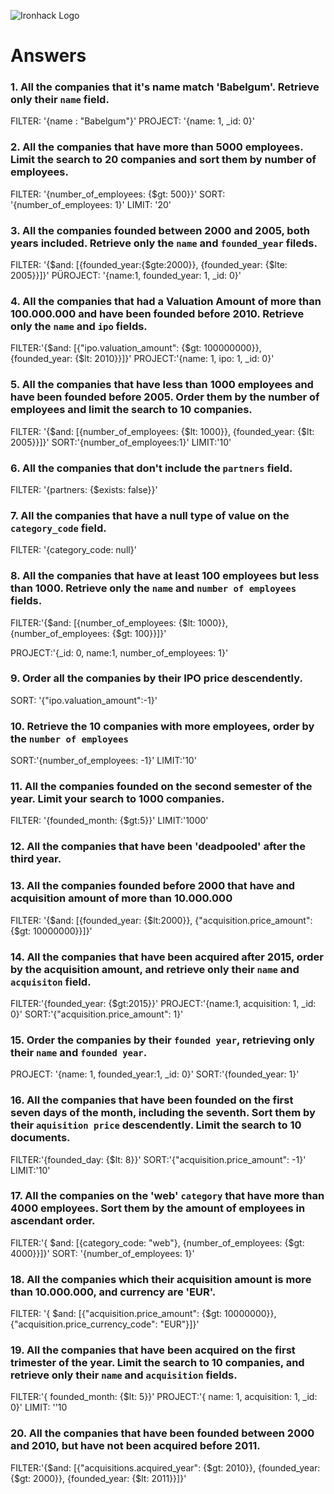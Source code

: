 ![Ironhack Logo](https://i.imgur.com/1QgrNNw.png)

# Answers

### 1. All the companies that it's name match 'Babelgum'. Retrieve only their `name` field.

FILTER: '{name : "Babelgum"}'
PROJECT: '{name: 1, \_id: 0}'

<!-- Your Code Goes Here -->

### 2. All the companies that have more than 5000 employees. Limit the search to 20 companies and sort them by **number of employees**.

FILTER: '{number_of_employees: {\$gt: 500}}'
SORT: '{number_of_employees: 1}'
LIMIT: '20'

<!-- Your Code Goes Here -->

### 3. All the companies founded between 2000 and 2005, both years included. Retrieve only the `name` and `founded_year` fileds.

FILTER: '{$and: [{founded_year:{$gte:2000}}, {founded_year: {\$lte: 2005}}]}'
PÜROJECT: '{name:1, founded_year: 1, \_id: 0}'

<!-- Your Code Goes Here -->

### 4. All the companies that had a Valuation Amount of more than 100.000.000 and have been founded before 2010. Retrieve only the `name` and `ipo` fields.

FILTER:'{$and: [{"ipo.valuation_amount": {$gt: 100000000}}, {founded_year: {\$lt: 2010}}]}'
PROJECT:'{name: 1, ipo: 1, \_id: 0}'

<!-- Your Code Goes Here -->

### 5. All the companies that have less than 1000 employees and have been founded before 2005. Order them by the number of employees and limit the search to 10 companies.

FILTER: '{$and: [{number_of_employees: {$lt: 1000}}, {founded_year: {\$lt: 2005}}]}'
SORT:'{number_of_employees:1}'
LIMIT:'10'

<!-- Your Code Goes Here -->

### 6. All the companies that don't include the `partners` field.

FILTER: '{partners: {\$exists: false}}'

<!-- Your Code Goes Here -->

### 7. All the companies that have a null type of value on the `category_code` field.

FILTER: '{category_code: null}'

<!-- Your Code Goes Here -->

### 8. All the companies that have at least 100 employees but less than 1000. Retrieve only the `name` and `number of employees` fields.

FILTER:'{$and: [{number_of_employees: {$lt: 1000}}, {number_of_employees: {\$gt: 100}}]}'

PROJECT:'{\_id: 0, name:1, number_of_employees: 1}'

<!-- Your Code Goes Here -->

### 9. Order all the companies by their IPO price descendently.

SORT: '{"ipo.valuation_amount":-1}'

<!-- Your Code Goes Here -->

### 10. Retrieve the 10 companies with more employees, order by the `number of employees`

SORT:'{number_of_employees: -1}'
LIMIT:'10'

<!-- Your Code Goes Here -->

### 11. All the companies founded on the second semester of the year. Limit your search to 1000 companies.

FILTER: '{founded_month: {\$gt:5}}'
LIMIT:'1000'

<!-- Your Code Goes Here -->

### 12. All the companies that have been 'deadpooled' after the third year.

<!-- Your Code Goes Here -->

### 13. All the companies founded before 2000 that have and acquisition amount of more than 10.000.000

FILTER: '{$and: [{founded_year: {$lt:2000}}, {"acquisition.price_amount": {\$gt: 10000000}}]}'

<!-- Your Code Goes Here -->

### 14. All the companies that have been acquired after 2015, order by the acquisition amount, and retrieve only their `name` and `acquisiton` field.

FILTER:'{founded_year: {\$gt:2015}}'
PROJECT:'{name:1, acquisition: 1, \_id: 0}'
SORT:'{"acquisition.price_amount": 1}'

<!-- Your Code Goes Here -->

### 15. Order the companies by their `founded year`, retrieving only their `name` and `founded year`.

PROJECT: '{name: 1, founded_year:1, \_id: 0}'
SORT:'{founded_year: 1}'

<!-- Your Code Goes Here -->

### 16. All the companies that have been founded on the first seven days of the month, including the seventh. Sort them by their `aquisition price` descendently. Limit the search to 10 documents.

FILTER:'{founded_day: {\$lt: 8}}'
SORT:'{"acquisition.price_amount": -1}'
LIMIT:'10'

<!-- Your Code Goes Here -->

### 17. All the companies on the 'web' `category` that have more than 4000 employees. Sort them by the amount of employees in ascendant order.

FILTER:'{ $and: [{category_code: "web"}, {number_of_employees: {$gt: 4000}}]}'
SORT: '{number_of_employees: 1}'

<!-- Your Code Goes Here -->

### 18. All the companies which their acquisition amount is more than 10.000.000, and currency are 'EUR'.

FILTER: '{ $and: [{"acquisition.price_amount": {$gt: 10000000}}, {"acquisition.price_currency_code": "EUR"}]}'

<!-- Your Code Goes Here -->

### 19. All the companies that have been acquired on the first trimester of the year. Limit the search to 10 companies, and retrieve only their `name` and `acquisition` fields.

FILTER:'{ founded_month: {\$lt: 5}}'
PROJECT:'{ name: 1, acquisition: 1, \_id: 0}'
LIMIT: ''10

<!-- Your Code Goes Here -->

### 20. All the companies that have been founded between 2000 and 2010, but have not been acquired before 2011.

FILTER:'{$and: [{"acquisitions.acquired_year": {$gt: 2010}}, {founded_year: {$gt: 2000}}, {founded_year: {$lt: 2011}}]}'

<!-- Your Code Goes Here -->
